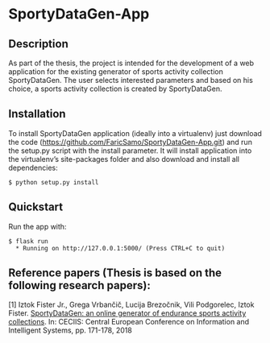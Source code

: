 # SportyDataGen-App

## Description
As part of the thesis, the project is intended for the development of a web application for the existing generator of sports activity collection SportyDataGen. The user selects interested parameters and based on his choice, a sports activity collection is created by SportyDataGen.

## Installation
To install SportyDataGen application (ideally into a virtualenv) just download the code (https://github.com/FaricSamo/SportyDataGen-App.git) and run the setup.py script with the install parameter. It will install application into the virtualenv’s site-packages folder and also download and install all dependencies:

```console
$ python setup.py install
```

## Quickstart
Run the app with:

```console
$ flask run
  * Running on http://127.0.0.1:5000/ (Press CTRL+C to quit)
```

## Reference papers (Thesis is based on the following research papers):

[1] Iztok Fister Jr., Grega Vrbančič, Lucija Brezočnik, Vili Podgorelec, Iztok Fister. [SportyDataGen: an online generator of endurance sports activity collections](http://iztok-jr-fister.eu/static/publications/225.pdf). In: CECIIS: Central European Conference on Information and Intelligent Systems, pp. 171-178, 2018
